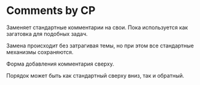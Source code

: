 Comments by CP
===========

Заменяет стандартные комментарии на свои. Пока используется как загатовка для подобных задач.

Замена происходит без затрагивая темы, но при этом все стандартные механизмы сохраняются.

Форма добавления комментария сверху.

Порядок может быть как стандартный сверху вниз, так и обратный.
